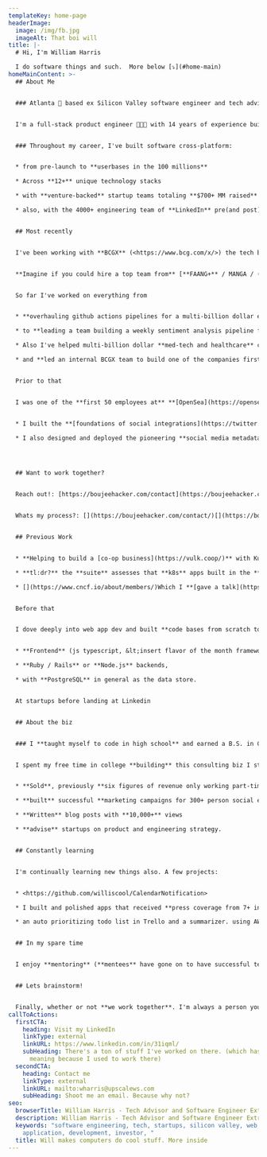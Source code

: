 ```yaml
---
templateKey: home-page
headerImage:
  image: /img/fb.jpg
  imageAlt: That boi will
title: |-
  # Hi, I'm William Harris

  I do software things and such.  More below [⤵️](#home-main)
homeMainContent: >-
  ## About Me


  ### Atlanta 🌆 based ex Silicon Valley software engineer and tech advisor


  I'm a full-stack product engineer 👨🏿‍🔬 with 14 years of experience building software primarily on the web and mobile at scale for Silicon Valley Tech Giants (ex-[LinkedIn](https://www.linkedin.com/)), VC backed startups (ex-[OpenSea](https://opensea.io/)), and Open Source Projects ([cncf/cnf-testsuite](https://github.com/lfn-cnti/testsuite)).


  ### Throughout my career, I've built software cross-platform:


  * from pre-launch to **userbases in the 100 millions** 

  * Across **12+** unique technology stacks 

  * with **venture-backed** startup teams totaling **$700+ MM raised** from 2 person seed stage to 100s at Series D.

  * also, with the 4000+ engineering team of **LinkedIn** pre(and post) MSFT acquisition where we shipped the version of [Linkedin.com/jobs](https://www.linkedin.com/jobs) that you see today.


  ## Most recently


  I've been working with **BCGX** (<https://www.bcg.com/x/>) the tech build and design unit of **[BCG](https://en.wikipedia.org/wiki/Big_Three_(management_consultancies))**. 


  **Imagine if you could hire a top team from** [**FAANG+** / MANGA / (your fav acronym)](https://en.wikipedia.org/wiki/Big_Tech) to help overhaul your tech stack or improve your products from design to scalability. **That's this team.**


  So far I've worked on everything from 


  * **overhauling github actions pipelines for a multi-billion dollar energy company**'s mobile apps 

  * to **leading a team building a weekly sentiment analysis pipeline for a graph database of the entire energy economy**. (Which I later presented to an executive department of the federal government.)

  * Also I've helped multi-billion dollar **med-tech and healthcare** companies **build and scale critical care distributed systems** 

  * and **led an internal BCGX team to build one of the companies first multi agent Generative AI Applications** to power content generation.


  Prior to that


  I was one of the **first 50 employees at** **[OpenSea](https://opensea.io/)** where 


  * I built the **[foundations of social integrations](https://twitter.com/opensea/status/1473416243688480779)** with **Twitter, Instagram, and Discord** among other social networks **for all NFT collections and accounts** on the service.

  * I also designed and deployed the pioneering **social media metadata service backend that powers trust and safety analytics** based on imported social profiles (i.e. a users follower count and other metrics) among other projects




  ## Want to work together?


  Reach out!: [https://boujeehacker.com/contact](https://boujeehacker.com/contact/)


  Whats my process?: [](https://boujeehacker.com/contact/)[](https://boujeehacker.com/contact/)[](https://boujeehacker.com/contact/)[Check out this primer](https://docs.google.com/presentation/d/17srZbSNvvgtIGhutIbKCqmfZl6QMCmcLXl2viDqNdLc/edit?slide=id.gc6f9e470d_0_0#slide=id.gc6f9e470d_0_0) 


  ## Previous Work


  * **Helping to build a [co-op business](https://vulk.coop/)** with Kubernetes ☸ (k8s) and crystal lang as a **founding core maintainer** of the open source [ **https://github.com/cncf/cnf-testsuite/**](https://github.com/lfn-cnti/testsuite) **a project currently with over 175 stars on github** 

  * **tl:dr?** the **suite** assesses that **k8s** apps built in the **1.74 trillion telecom 📞📱☎️📡 industry can scale** for the **CNCF** whose members include **Google and Amazon** among other cloud giants [https://www.**cncf**.io/about/members/](https://www.cncf.io/about/members/)

  * [](https://www.cncf.io/about/members/)Which I **[gave a talk](https://youtu.be/n8g60VglyUw?list=PLe1-A91ZPTpAhkbyQSFbF5DdZEFhlMxEL&t=694)** about at the **[2021 Crystal 1.0 Conference](https://crystal-lang.org/conference/)**


  Before that


  I dove deeply into web app dev and built **code bases from scratch to 100,000s+** lines of code 💻 on 


  * **Frontend** (js typescript, &lt;insert flavor of the month framework &gt;, etc.)  

  * **Ruby / Rails** or **Node.js** backends, 

  * with **PostgreSQL** in general as the data store.


  At startups before landing at Linkedin


  ## About the biz


  ### I **taught myself to code in high school** and earned a B.S. in Computer Science from **Georgia Tech**.


  I spent my free time in college **building** this consulting biz I still operate today on the side. So I bring value from **ideation to launch and beyond** since **I've worn many hats** and **empathize with other roles in a business.** I've 


  * **Sold**, previously **six figures of revenue only working part-time** as an independent contractor and now help close **7 to 8 figure deals with teams**.

  * **built** successful **marketing campaigns for 300+ person social events** in San Francisco

  * **Written** blog posts with **10,000+** views

  * **advise** startups on product and engineering strategy. 


  ## Constantly learning


  I'm continually learning new things also. A few projects:


  * <https://github.com/williscool/CalendarNotification>

  * I built and polished apps that received **press coverage from 7+ internationally recognized news outlets** and were downloaded over **80,000** times in around **70+ countries** 

  * an auto prioritizing todo list in Trello and a summarizer. using AWS lambda, the serverless framework, and the Trello api 


  ## In my spare time


  I enjoy **mentoring** (**mentees** have gone on to have successful tech careers and **even raise Venture Capital**). 


  ## Lets brainstorm!


  Finally, whether or not **we work together**. I'm always a person you can **reach out to and brainstorm** on challenging technical problems.
callToActions:
  firstCTA:
    heading: Visit my LinkedIn
    linkType: external
    linkURL: https://www.linkedin.com/in/31iqml/
    subHeading: There's a ton of stuff I've worked on there. (which has double
      meaning because I used to work there)
  secondCTA:
    heading: Contact me
    linkType: external
    linkURL: mailto:wharris@upscalews.com
    subHeading: Shoot me an email. Because why not?
seo:
  browserTitle: William Harris - Tech Advisor and Software Engineer Extraordinaire
  description: William Harris - Tech Advisor and Software Engineer Extraordinaire
  keywords: "software engineering, tech, startups, silicon valley, web, mobile,
    application, development, investor, "
  title: Will makes computers do cool stuff. More inside
---
```

